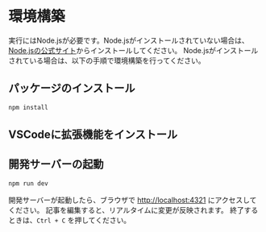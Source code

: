 # 環境構築

実行にはNode.jsが必要です。Node.jsがインストールされていない場合は、[Node.jsの公式サイト](https://nodejs.org/ja/)からインストールしてください。
Node.jsがインストールされている場合は、以下の手順で環境構築を行ってください。

## パッケージのインストール

```bash
npm install
```

## VSCodeに拡張機能をインストール

## 開発サーバーの起動

```bash
npm run dev
```

開発サーバーが起動したら、ブラウザで [http://localhost:4321](http://localhost:4321) にアクセスしてください。
記事を編集すると、リアルタイムに変更が反映されます。
終了するときは、`Ctrl + C` を押してください。
